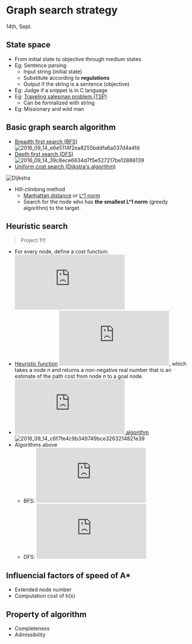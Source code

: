 # Graph search strategy
14th, Sept.

## State space
+ From initial state to objective through medium states
+ Eg: Sentence parsing
	* Input string (initial state)
	* Substitute according to **regulations**
	* Output if the string is a sentence (objective)
+ Eg: Judge if a snippet is in C language
+ Eg: [Traveling salesman problem (TSP)](https://en.wikipedia.org/wiki/Travelling_salesman_problem)
	* Can be formalized with string
+ Eg: Missionary and wild man

## Basic graph search algorithm
+ [Breadth first search (BFS)](https://en.wikipedia.org/wiki/Breadth-first_search)
![2016_09_14_e6e5114f2ea8255bddfa6a037d4a4fd](http://oa5omjl18.bkt.clouddn.com/2016_09_14_e6e5114f2ea8255bddfa6a037d4a4fd.png "BFS for shortest path")
+ [Depth first search (DFS)](https://en.wikipedia.org/wiki/Depth-first_search)
![2016_09_14_39c8ece6634d7f5e527217be12886139](http://oa5omjl18.bkt.clouddn.com/2016_09_14_39c8ece6634d7f5e527217be12886139.png "DFS shortest path")
+ [Uniform cost search (Dijkstra's algorithm)](https://en.wikipedia.org/wiki/Dijkstra%27s_algorithm)

![Dijkstra](https://upload.wikimedia.org/wikipedia/commons/5/57/Dijkstra_Animation.gif "Dijkstra's algorithm")
+ Hill-climbing method
	* [Manhattan distance](https://en.wiktionary.org/wiki/Manhattan_distance) or [L^1 norm](http://mathworld.wolfram.com/L1-Norm.html)
	* Search for the node who has **the smallest L^1 norm** (greedy algorithm) to the target.

## Heuristic search

> Project 1!!!

* For every node, define a cost function:
	![equation](http://latex.codecogs.com/svg.latex?f%28n%29%20%3D%20g%28n%29%2Bh%28n%29)
* [Heuristic function](http://artint.info/html/ArtInt_56.html)
![equation](http://latex.codecogs.com/svg.latex?h%28n%29), which takes a node *n* and returns a non-negative real number that is an estimate of the path cost from node *n* to a goal node.
* [![equation](http://latex.codecogs.com/svg.latex?A%5E%2A) algorithm](http://artint.info/html/ArtInt_57.html)
![2016_09_14_c6f7fe4c9b349749bce3263214821e39](http://oa5omjl18.bkt.clouddn.com/2016_09_14_c6f7fe4c9b349749bce3263214821e39.png "A^* algorithm")
* Algorithms above
	+ BFS: ![equation](http://latex.codecogs.com/svg.latex?h%28n%29%20%3D%200%2C%20g%28n%29%20%3D%20d%28n%29)
	+ DFS: ![equation](http://latex.codecogs.com/svg.latex?h%28n%29%20%3D%20%5Cinf%2C%20g%28n%29%20%3D%200%2C%20f%28n%29%20%3D%20h%28n%29)

## Influencial factors of speed of A*
* Extended node number
* Computation cost of h(x)

## Property of algorithm
* Completeness
* Admissibility
